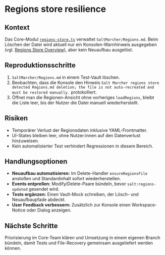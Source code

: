 # Regions store resilience

## Kontext
Das Core-Modul [`regions-store.ts`](../salt-marcher/src/core/regions-store.ts) verwaltet `SaltMarcher/Regions.md`. Beim Löschen der Datei wird aktuell nur ein Konsolen-Warnhinweis ausgegeben (vgl. [Regions Store Overview](../salt-marcher/docs/core/regions-store-overview.md)), aber kein Neuaufbau ausgelöst.

## Reproduktionsschritte
1. `SaltMarcher/Regions.md` in einem Test-Vault löschen.
2. Beobachten, dass die Konsole den Hinweis `Salt Marcher regions store detected Regions.md deletion; the file is not auto-recreated and must be restored manually.` protokolliert.
3. Öffnet man die Regionen-Ansicht ohne vorheriges `loadRegions`, bleibt die Liste leer, bis der Nutzer die Datei manuell wiederherstellt.

## Risiken
- Temporärer Verlust der Regionsdaten inklusive YAML-Frontmatter.
- UI-States bleiben leer, ohne Nutzer:innen auf den Datenverlust hinzuweisen.
- Kein automatisierter Test verhindert Regressionen in diesem Bereich.

## Handlungsoptionen
- **Neuaufbau automatisieren:** Im Delete-Handler `ensureRegionsFile` anstoßen und Standardinhalt sofort wiederherstellen.
- **Events entprellen:** Modify/Delete-Paare bündeln, bevor `salt:regions-updated` gesendet wird.
- **Tests ergänzen:** Einen Vault-Mock schreiben, der Lösch- und Neuaufbaupfade abdeckt.
- **User Feedback verbessern:** Zusätzlich zur Konsole einen Workspace-Notice oder Dialog anzeigen.

## Nächste Schritte
Priorisierung im Core-Team klären und Umsetzung in einem eigenen Branch bündeln, damit Tests und File-Recovery gemeinsam ausgeliefert werden können.

